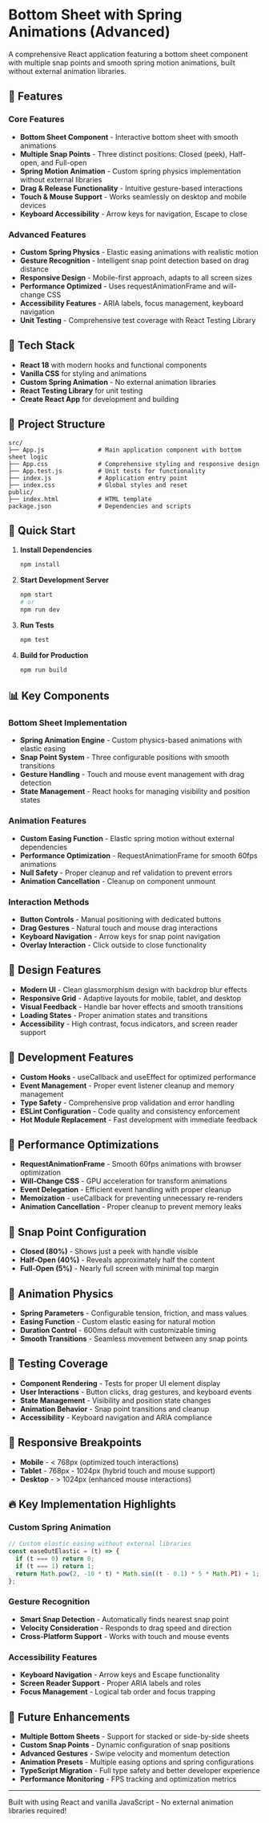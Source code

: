 # Bottom Sheet with Spring Animations (Advanced)

A comprehensive React application featuring a bottom sheet component with multiple snap points and smooth spring motion animations, built without external animation libraries.

## 🚀 Features

### Core Features
- **Bottom Sheet Component** - Interactive bottom sheet with smooth animations
- **Multiple Snap Points** - Three distinct positions: Closed (peek), Half-open, and Full-open
- **Spring Motion Animation** - Custom spring physics implementation without external libraries
- **Drag & Release Functionality** - Intuitive gesture-based interactions
- **Touch & Mouse Support** - Works seamlessly on desktop and mobile devices
- **Keyboard Accessibility** - Arrow keys for navigation, Escape to close

### Advanced Features
- **Custom Spring Physics** - Elastic easing animations with realistic motion
- **Gesture Recognition** - Intelligent snap point detection based on drag distance
- **Responsive Design** - Mobile-first approach, adapts to all screen sizes
- **Performance Optimized** - Uses requestAnimationFrame and will-change CSS
- **Accessibility Features** - ARIA labels, focus management, keyboard navigation
- **Unit Testing** - Comprehensive test coverage with React Testing Library

## 🔧 Tech Stack

- **React 18** with modern hooks and functional components
- **Vanilla CSS** for styling and animations
- **Custom Spring Animation** - No external animation libraries
- **React Testing Library** for unit testing
- **Create React App** for development and building

## 📁 Project Structure

```
src/
├── App.js               # Main application component with bottom sheet logic
├── App.css              # Comprehensive styling and responsive design
├── App.test.js          # Unit tests for functionality
├── index.js             # Application entry point
├── index.css            # Global styles and reset
public/
├── index.html           # HTML template
package.json             # Dependencies and scripts
```

## 🚀 Quick Start

1. **Install Dependencies**
   ```bash
   npm install
   ```

2. **Start Development Server**
   ```bash
   npm start
   # or
   npm run dev
   ```

3. **Run Tests**
   ```bash
   npm test
   ```

4. **Build for Production**
   ```bash
   npm run build
   ```

## 📊 Key Components

### Bottom Sheet Implementation
- **Spring Animation Engine** - Custom physics-based animations with elastic easing
- **Snap Point System** - Three configurable positions with smooth transitions
- **Gesture Handling** - Touch and mouse event management with drag detection
- **State Management** - React hooks for managing visibility and position states

### Animation Features
- **Custom Easing Function** - Elastic spring motion without external dependencies
- **Performance Optimization** - RequestAnimationFrame for smooth 60fps animations
- **Null Safety** - Proper cleanup and ref validation to prevent errors
- **Animation Cancellation** - Cleanup on component unmount

### Interaction Methods
- **Button Controls** - Manual positioning with dedicated buttons
- **Drag Gestures** - Natural touch and mouse drag interactions
- **Keyboard Navigation** - Arrow keys for snap point navigation
- **Overlay Interaction** - Click outside to close functionality

## 🎨 Design Features

- **Modern UI** - Clean glassmorphism design with backdrop blur effects
- **Responsive Grid** - Adaptive layouts for mobile, tablet, and desktop
- **Visual Feedback** - Handle bar hover effects and smooth transitions
- **Loading States** - Proper animation states and transitions
- **Accessibility** - High contrast, focus indicators, and screen reader support

## 🔧 Development Features

- **Custom Hooks** - useCallback and useEffect for optimized performance
- **Event Management** - Proper event listener cleanup and memory management
- **Type Safety** - Comprehensive prop validation and error handling
- **ESLint Configuration** - Code quality and consistency enforcement
- **Hot Module Replacement** - Fast development with immediate feedback

## 🌟 Performance Optimizations

- **RequestAnimationFrame** - Smooth 60fps animations with browser optimization
- **Will-Change CSS** - GPU acceleration for transform animations
- **Event Delegation** - Efficient event handling with proper cleanup
- **Memoization** - useCallback for preventing unnecessary re-renders
- **Animation Cancellation** - Proper cleanup to prevent memory leaks

## 📱 Snap Point Configuration

- **Closed (80%)** - Shows just a peek with handle visible
- **Half-Open (40%)** - Reveals approximately half the content
- **Full-Open (5%)** - Nearly full screen with minimal top margin

## 🎯 Animation Physics

- **Spring Parameters** - Configurable tension, friction, and mass values
- **Easing Function** - Custom elastic easing for natural motion
- **Duration Control** - 600ms default with customizable timing
- **Smooth Transitions** - Seamless movement between any snap points

## 🧪 Testing Coverage

- **Component Rendering** - Tests for proper UI element display
- **User Interactions** - Button clicks, drag gestures, and keyboard events
- **State Management** - Visibility and position state changes
- **Animation Behavior** - Snap point transitions and cleanup
- **Accessibility** - Keyboard navigation and ARIA compliance

## 📱 Responsive Breakpoints

- **Mobile** - < 768px (optimized touch interactions)
- **Tablet** - 768px - 1024px (hybrid touch and mouse support)
- **Desktop** - > 1024px (enhanced mouse interactions)

## 🔥 Key Implementation Highlights

### Custom Spring Animation
```javascript
// Custom elastic easing without external libraries
const easeOutElastic = (t) => {
  if (t === 0) return 0;
  if (t === 1) return 1;
  return Math.pow(2, -10 * t) * Math.sin((t - 0.1) * 5 * Math.PI) + 1;
};
```

### Gesture Recognition
- **Smart Snap Detection** - Automatically finds nearest snap point
- **Velocity Consideration** - Responds to drag speed and direction
- **Cross-Platform Support** - Works with touch and mouse events

### Accessibility Features
- **Keyboard Navigation** - Arrow keys and Escape functionality
- **Screen Reader Support** - Proper ARIA labels and roles
- **Focus Management** - Logical tab order and focus trapping

## 🚀 Future Enhancements

- **Multiple Bottom Sheets** - Support for stacked or side-by-side sheets
- **Custom Snap Points** - Dynamic configuration of snap positions
- **Advanced Gestures** - Swipe velocity and momentum detection
- **Animation Presets** - Multiple easing options and spring configurations
- **TypeScript Migration** - Full type safety and better developer experience
- **Performance Monitoring** - FPS tracking and optimization metrics

---

Built with using React and vanilla JavaScript - No external animation libraries required!
